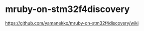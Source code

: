 mruby-on-stm32f4discovery
=========================

https://github.com/yamanekko/mruby-on-stm32f4discovery/wiki
